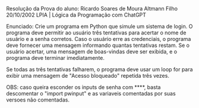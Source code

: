 Resolução da Prova do aluno: Ricardo Soares de Moura Altmann Filho 20/10/2002 LPIA | Lógica da Programação com ChatGPT

Enunciado:  Crie um programa em Python que simule um sistema de login. O programa deve permitir ao usuário três tentativas para acertar o nome de usuário e a senha corretos. Caso o usuário erre as credenciais, o programa deve fornecer uma mensagem informando quantas tentativas restam. Se o usuário acertar, uma mensagem de boas-vindas deve ser exibida, e o programa deve terminar imediatamente.

Se todas as três tentativas falharem, o programa deve usar um loop for para exibir uma mensagem de "Acesso bloqueado" repetida três vezes.


OBS: caso queira esconder os inputs de senha com ****, basta descomentar o "import pwinput" e as variaveis comentadas por suas versoes não comentadas.